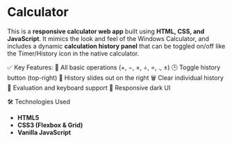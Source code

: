 # Calculator

This is a **responsive calculator web app** built using **HTML, CSS, and JavaScript**. It mimics the look and feel of the Windows Calculator, and includes a dynamic **calculation history panel** that can be toggled on/off like the Timer/History icon in the native calculator.

✅ Key Features:
🧮 All basic operations (+, −, ×, ÷, =, ., ±)
🕒 Toggle history button (top-right)
📜 History slides out on the right
🗑 Clear individual history
🧠 Evaluation and keyboard support
📱 Responsive dark UI

 🛠️ Technologies Used
- **HTML5**
- **CSS3 (Flexbox & Grid)**
- **Vanilla JavaScript**
